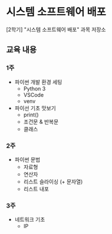 # 시스템 소프트웨어 배포

[2학기] "시스템 소프트웨어 배포" 과목 저장소

## 교육 내용

### 1주
- 파이썬 개발 환경 세팅
    - Python 3
    - VSCode
    - venv
- 파이선 기초 맛보기
    - print()
    - 조건문 & 반복문
    - 클래스

### 2주
- 파이썬 문법
    - 자료형
    - 연산자
    - 리스트 슬라이싱 (+ 문자열)
    - 리스트 내포

### 3주
- 네트워크 기초
    - IP
